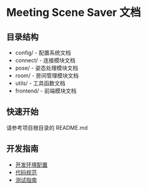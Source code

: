 # Meeting Scene Saver 文档

## 目录结构
- config/ - 配置系统文档
- connect/ - 连接模块文档
- pose/ - 姿态处理模块文档
- room/ - 房间管理模块文档
- utils/ - 工具函数文档
- frontend/ - 前端模块文档

## 快速开始
请参考项目根目录的 README.md

## 开发指南
- [开发环境配置](setup/development.md)
- [代码规范](setup/code_style.md)
- [测试指南](setup/testing.md) 
